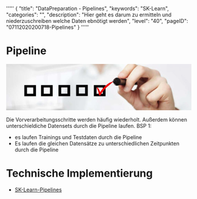 '''''
{
"title": "DataPreparation - Pipelines",
"keywords": "SK-Learn",
"categories": "",
"description": "Hier geht es darum zu ermitteln und niederzuschreiben welche Daten ebnötigt werden",
"level": "40",
"pageID": "07112020200718-Pipelines"
}
'''''

# Pipeline

![BannerChecklist](./../imgs/2020-11-19-08-20-02.png)

Die Vorverarbeitungsschritte werden häufig wiederholt. Außerdem können unterschieldiche Datensets durch die Pipeline laufen.
BSP 1:
- es laufen Trainings und Testdaten durch die Pipeline
- Es laufen die gleichen Datensätze zu unterschiedlichen Zeitpunkten durch die Pipeline

# Technische Implementierung
- [SK-Learn-Pipelines](SK-Learn18112020)


